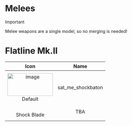 # Melees

> [!IMPORTANT]
> Melee weapons are a single model, so no merging is needed!
>




# Flatline Mk.II
| Icon | Name |
| :--: | :--: | 
| | | | | 
<img width="150" height="75" alt="image" src="https://github.com/user-attachments/assets/6ad942b5-3f36-445f-8445-7adad3339109" /> <br> Default | sat_me_shockbaton | 
| | | | | 
<br> Shock Blade | TBA | 
| | | | | 








